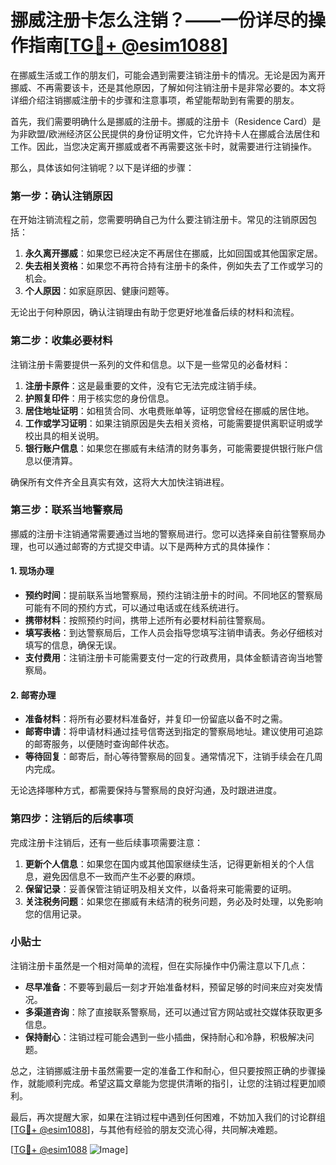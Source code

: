 # 挪威注册卡怎么注销？——一份详尽的操作指南[[TG💪+ @esim1088](https://t.me/s/esim1088)]

在挪威生活或工作的朋友们，可能会遇到需要注销注册卡的情况。无论是因为离开挪威、不再需要该卡，还是其他原因，了解如何注销注册卡是非常必要的。本文将详细介绍注销挪威注册卡的步骤和注意事项，希望能帮助到有需要的朋友。

首先，我们需要明确什么是挪威的注册卡。挪威的注册卡（Residence Card）是为非欧盟/欧洲经济区公民提供的身份证明文件，它允许持卡人在挪威合法居住和工作。因此，当您决定离开挪威或者不再需要这张卡时，就需要进行注销操作。

那么，具体该如何注销呢？以下是详细的步骤：

### 第一步：确认注销原因

在开始注销流程之前，您需要明确自己为什么要注销注册卡。常见的注销原因包括：

1. **永久离开挪威**：如果您已经决定不再居住在挪威，比如回国或其他国家定居。
2. **失去相关资格**：如果您不再符合持有注册卡的条件，例如失去了工作或学习的机会。
3. **个人原因**：如家庭原因、健康问题等。

无论出于何种原因，确认注销理由有助于您更好地准备后续的材料和流程。

### 第二步：收集必要材料

注销注册卡需要提供一系列的文件和信息。以下是一些常见的必备材料：

1. **注册卡原件**：这是最重要的文件，没有它无法完成注销手续。
2. **护照复印件**：用于核实您的身份信息。
3. **居住地址证明**：如租赁合同、水电费账单等，证明您曾经在挪威的居住地。
4. **工作或学习证明**：如果注销原因是失去相关资格，可能需要提供离职证明或学校出具的相关说明。
5. **银行账户信息**：如果您在挪威有未结清的财务事务，可能需要提供银行账户信息以便清算。

确保所有文件齐全且真实有效，这将大大加快注销进程。

### 第三步：联系当地警察局

挪威的注册卡注销通常需要通过当地的警察局进行。您可以选择亲自前往警察局办理，也可以通过邮寄的方式提交申请。以下是两种方式的具体操作：

#### 1. 现场办理

- **预约时间**：提前联系当地警察局，预约注销注册卡的时间。不同地区的警察局可能有不同的预约方式，可以通过电话或在线系统进行。
- **携带材料**：按照预约时间，携带上述所有必要材料前往警察局。
- **填写表格**：到达警察局后，工作人员会指导您填写注销申请表。务必仔细核对填写的信息，确保无误。
- **支付费用**：注销注册卡可能需要支付一定的行政费用，具体金额请咨询当地警察局。

#### 2. 邮寄办理

- **准备材料**：将所有必要材料准备好，并复印一份留底以备不时之需。
- **邮寄申请**：将申请材料通过挂号信寄送到指定的警察局地址。建议使用可追踪的邮寄服务，以便随时查询邮件状态。
- **等待回复**：邮寄后，耐心等待警察局的回复。通常情况下，注销手续会在几周内完成。

无论选择哪种方式，都需要保持与警察局的良好沟通，及时跟进进度。

### 第四步：注销后的后续事项

完成注册卡注销后，还有一些后续事项需要注意：

1. **更新个人信息**：如果您在国内或其他国家继续生活，记得更新相关的个人信息，避免因信息不一致而产生不必要的麻烦。
2. **保留记录**：妥善保管注销证明及相关文件，以备将来可能需要的证明。
3. **关注税务问题**：如果您在挪威有未结清的税务问题，务必及时处理，以免影响您的信用记录。

### 小贴士

注销注册卡虽然是一个相对简单的流程，但在实际操作中仍需注意以下几点：

- **尽早准备**：不要等到最后一刻才开始准备材料，预留足够的时间来应对突发情况。
- **多渠道咨询**：除了直接联系警察局，还可以通过官方网站或社交媒体获取更多信息。
- **保持耐心**：注销过程可能会遇到一些小插曲，保持耐心和冷静，积极解决问题。

总之，注销挪威注册卡虽然需要一定的准备工作和耐心，但只要按照正确的步骤操作，就能顺利完成。希望这篇文章能为您提供清晰的指引，让您的注销过程更加顺利。

最后，再次提醒大家，如果在注销过程中遇到任何困难，不妨加入我们的讨论群组[[TG💪+ @esim1088](https://t.me/s/esim1088)]，与其他有经验的朋友交流心得，共同解决难题。

[[TG💪+ @esim1088](https://t.me/s/esim1088) ![Image](https://i.postimg.cc/4NQfJmqS/Snipaste-2025-05-13-00-14-12.png)]